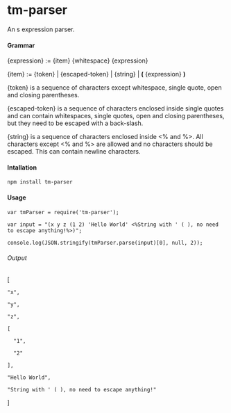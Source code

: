 # tm-parser
An s expression parser.

#### Grammar

{expression} := {item} {whitespace} {expression}

{item} := {token} | {escaped-token} | {string} | **(** {expression} **)**

{token} is a sequence of characters except whitespace, single quote, open and closing parentheses.

{escaped-token} is a sequence of characters enclosed inside single quotes and can contain whitespaces, single quotes, open and closing parentheses, but they need to be escaped with a back-slash.

{string} is a sequence of characters enclosed inside <% and %>.  All characters except <% and %> are allowed and no characters should be escaped. This can contain newline characters.

#### Intallation
```
npm install tm-parser
```

#### Usage
```
var tmParser = require('tm-parser');

var input = "(x y z (1 2) 'Hello World' <%String with ' ( ), no need to escape anything!%>)";

console.log(JSON.stringify(tmParser.parse(input)[0], null, 2));
```

###### Output

  [

    "x",

    "y",

    "z",

    [

      "1",

      "2"

    ],

    "Hello World",

    "String with ' ( ), no need to escape anything!"

  ]


